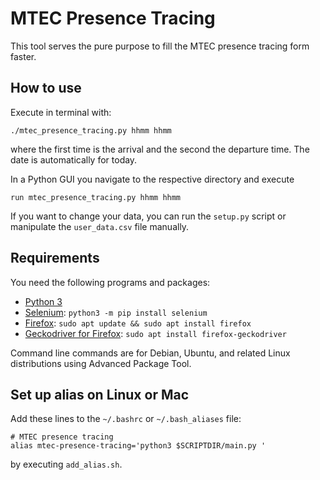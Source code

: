# MTEC Presence Tracing

This tool serves the pure purpose to fill the MTEC presence tracing form faster.

## How to use

Execute in terminal with:

``` {bash}
./mtec_presence_tracing.py hhmm hhmm
```

where the first time is the arrival and the second the departure time. The date is automatically for today.

In a Python GUI you navigate to the respective directory and execute

``` {python}
run mtec_presence_tracing.py hhmm hhmm
```

If you want to change your data, you can run the `setup.py` script or manipulate the `user_data.csv` file manually.

## Requirements

You need the following programs and packages:

* [Python 3](https://www.python.org/download/releases/3.0/)
* [Selenium](https://selenium-python.readthedocs.io/): `python3 -m pip install selenium`
* [Firefox](https://www.mozilla.org/en-US/firefox/all/#product-desktop-release): `sudo apt update && sudo apt install firefox`
* [Geckodriver for Firefox](https://github.com/mozilla/geckodriver): `sudo apt install firefox-geckodriver`

Command line commands are for Debian, Ubuntu, and related Linux distributions using Advanced Package Tool.

## Set up alias on Linux or Mac

Add these lines to the `~/.bashrc` or `~/.bash_aliases` file:

``` {bash}
# MTEC presence tracing
alias mtec-presence-tracing='python3 $SCRIPTDIR/main.py '
```

by executing `add_alias.sh`.
